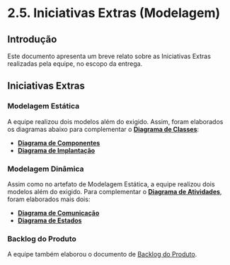 # 2.5. Iniciativas Extras (Modelagem)

## Introdução

Este documento apresenta um breve relato sobre as Iniciativas Extras realizadas pela equipe, no escopo da entrega.

## Iniciativas Extras

### Modelagem Estática

A equipe realizou dois modelos além do exigido. Assim, foram elaborados os diagramas abaixo para complementar o **[Diagrama de Classes](/Modelagem/diagrama_de_classes.md)**:

- **[Diagrama de Componentes](/Modelagem/diagrama_componentes.md)**
- **[Diagrama de Implantação](/Modelagem/diagrama_implantacao.md)**

### Modelagem Dinâmica

Assim como no artefato de Modelagem Estática, a equipe realizou dois modelos além do exigido. Para complementar o **[Diagrama de Atividades](/Modelagem/DiagramaAtividades.md)**, foram elaborados mais dois:

- **[Diagrama de Comunicação](/Modelagem/DiagramaComunicacao.md)**
- **[Diagrama de Estados](/Modelagem/diagram_estados.md)**

### Backlog do Produto

A equipe também elaborou o documento de [Backlog do Produto](/Backlog/backlog_produto.md).
